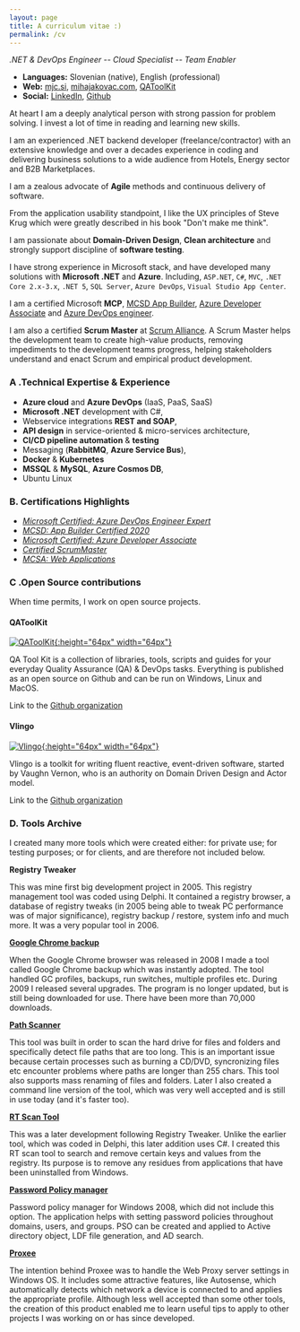 ```yaml
---
layout: page
title: A curriculum vitae :)
permalink: /cv
---
```


_.NET & DevOps Engineer -- Cloud Specialist -- Team Enabler_

- **Languages:** Slovenian (native), English (professional)
- **Web:** [mjc.si](https://mjc.si/blog/), [mihajakovac.com](https://mihajakovac.com), [QAToolKit](https://qatoolkit.io)
- **Social:** [LinkedIn](https://www.linkedin.com/in/mihajakovac/), [Github](https://github.com/mihaj)

At heart I am a deeply analytical person with strong passion for problem solving. I invest a lot of time in reading and learning new skills.

I am an experienced .NET backend developer (freelance/contractor) with an extensive knowledge and over a decades experience in coding and delivering business solutions to a wide audience from Hotels, Energy sector and B2B Marketplaces.

I am a zealous advocate of **Agile** methods and continuous delivery of software. 

From the application usability standpoint, I like the UX principles of Steve Krug which were greatly described in his book "Don't make me think".

I am passionate about **Domain-Driven Design**, **Clean architecture** and strongly support discipline of **software testing**.

I have strong experience in Microsoft stack, and have developed many solutions with **Microsoft .NET** and **Azure**. Including, `ASP.NET`, `C#`, `MVC`, `.NET Core 2.x-3.x`, `.NET 5`, `SQL Server`, `Azure DevOps`, `Visual Studio App Center`.

I am a certified Microsoft **MCP**, [MCSD App Builder](https://www.youracclaim.com/badges/46cb2f06-64f1-4784-b321-2dd3c092d2b8), [Azure Developer Associate](https://www.youracclaim.com/badges/adc48026-470d-47a8-a766-cbe192904957) and [Azure DevOps engineer](https://www.youracclaim.com/badges/671077ef-4b52-4b5c-ba5a-8bed04819678).

I am also a certified **Scrum Master** at [Scrum Alliance](https://bcert.me/bc/html/show-badge.html?b=hoeuvmlh). A Scrum Master helps the development team to create high-value products, removing impediments to the development teams progress, helping stakeholders understand and enact Scrum and empirical product development.

### A .Technical Expertise & Experience

- **Azure cloud** and **Azure DevOps** (IaaS, PaaS, SaaS)
- **Microsoft .NET** development with C#,
- Webservice integrations **REST and SOAP**,
- **API design** in service-oriented & micro-services architecture,
- **CI/CD pipeline automation** & **testing**
- Messaging (**RabbitMQ**, **Azure Service Bus**),
- **Docker** & **Kubernetes**
- **MSSQL** & **MySQL**, **Azure Cosmos DB**,
- Ubuntu Linux

### B. Certifications Highlights

- [_Microsoft Certified: Azure DevOps Engineer Expert_](https://www.youracclaim.com/badges/671077ef-4b52-4b5c-ba5a-8bed04819678)
- [_MCSD: App Builder Certified 2020_](https://www.youracclaim.com/badges/46cb2f06-64f1-4784-b321-2dd3c092d2b8)
- [_Microsoft Certified: Azure Developer Associate_](https://www.youracclaim.com/badges/adc48026-470d-47a8-a766-cbe192904957)
- [_Certified ScrumMaster_](https://bcert.me/bc/html/show-badge.html?b=hoeuvmlh)
- [_MCSA: Web Applications_](https://www.youracclaim.com/badges/93e1f562-1c80-45d0-ae3c-fdd497b56166)

### C .Open Source contributions

When time permits, I work on open source projects.

#### QAToolKit
[![QAToolKit](https://avatars2.githubusercontent.com/u/73333202?s=200&v=4){:height="64px" width="64px"}](https://qatoolkit.io/)

QA Tool Kit is a collection of libraries, tools, scripts and guides for your everyday Quality Assurance (QA) & DevOps tasks. Everything is published as an open source on Github and can be run on Windows, Linux and MacOS.

Link to the [Github organization](https://github.com/qatoolkit)

#### Vlingo
[![Vlingo](https://avatars2.githubusercontent.com/u/38519139?s=200&v=4){:height="64px" width="64px"}](https://vlingo.io/)

Vlingo is a toolkit for writing fluent reactive, event-driven software, started by Vaughn Vernon, who is an authority on Domain Driven Design and Actor model.

Link to the [Github organization](https://github.com/vlingo-net)

### D. Tools Archive

I created many more tools which were created either: for private use; for testing purposes; or for clients, and are therefore not included below.

**Registry Tweaker**

This was mine first big development project in 2005. This registry management tool was coded using Delphi. It contained a registry browser, a database of registry tweaks (in 2005 being able to tweak PC performance was of major significance), registry backup / restore, system info and much more. It was a very popular tool in 2006.

[**Google Chrome backup**](https://googlechromebackup.com)

When the Google Chrome browser was released in 2008 I made a tool called Google Chrome backup which was instantly adopted. The tool handled GC profiles, backups, run switches, multiple profiles etc. During 2009 I released several upgrades. The program is no longer updated, but is still being downloaded for use. There have been more than 70,000 downloads.

[**Path Scanner**](https://pathscanner.com)

This tool was built in order to scan the hard drive for files and folders and specifically detect file paths that are too long. This is an important issue because certain processes such as burning a CD/DVD, syncronizing files etc encounter problems where paths are longer than 255 chars. This tool also supports mass renaming of files and folders. Later I also created a command line version of the tool, which was very well accepted and is still in use today (and it's faster too).

[**RT Scan Tool**](http://www.parhelia-tools.com/products/rtst/Rtst.aspx)

This was a later development following Registry Tweaker. Unlike the earlier tool, which was coded in Delphi, this later addition uses C#. I created this RT scan tool to search and remove certain keys and values from the registry. Its purpose is to remove any residues from applications that have been uninstalled from Windows.

[**Password Policy manager**](http://www.parhelia-tools.com/products/ppm/ppm.aspx)

Password policy manager for Windows 2008, which did not include this option. The application helps with setting password policies throughout domains, users, and groups. PSO can be created and applied to Active directory object, LDF file generation, and AD search.

[**Proxee**](http://www.parhelia-tools.com/products/proxee/Proxee.aspx)

The intention behind Proxee was to handle the Web Proxy server settings in Windows OS. It includes some attractive features, like Autosense, which automatically detects which network a device is connected to and applies the appropriate profile. Although less well accepted than some other tools, the creation of this product enabled me to learn useful tips to apply to other projects I was working on or has since developed. 